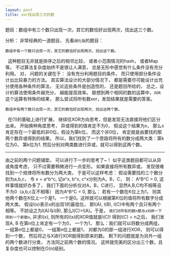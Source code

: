 ```yaml
---
layout: post
title: xor找出现三次的数
---
```


题目：数组中有三个数只出现一次，其它的数恰好出现两次，找出这三个数。

分析： 非常经典的一道题目， 先看`弱化版`的题目：

```
数组中有一个数只出现一次，其它的数恰好出现两次，找出这个数。
```

&nbsp;&nbsp;这种题目无非就是排序之后的相邻比较， 或者小范围情况的hash， 或者Map等。
不过算法复杂度始终不是很让人满意， 总是无形中感觉有什么条件没有充分利用。
对， 问题的关键在于： 没有充分利用题目的条件， 而只使用部分条件设计出比较暴力的方法。
其实算法设计的大部分情况下， 都是需要尽可能设计出充分使用各种条件的算法， 无论这些条件是创造性的， 还是题目所给的， 总之，设计的算法使用条件越充分， 越能提高效率。
联想到两个相同的数的运算中，`XOR`这个运算有特殊的结果， 那么尝试将所有数xor，发现结果就是需要的答案。
<br>

```
数组中有两个数只出现一次，其它的数恰好出现两次，找出这两个数。
```

&nbsp;&nbsp;在(1)的基础上进行扩展， 继续往XOR方向思考，但是发现无法直接将他们区分出来。 开始换种角度思考， 异或得到的值肯定不为0， 假设这个结果为x， 那么x肯定存在一个最低的非0位，假设为第k位， 而这个非0位， 肯定就是由要找的那两个数异或得到的结果。 所以，我们找到了一个思路将所有的数分成两大类：第k位为0， 第k位为1. 然后分别对两类数进行异或，就可以得到这两个数。

---
由之前的两个问题铺垫， 可以进行下一步的思考了~！
似乎这类题目都可以从异或角度考虑， 只不过需要稍微进行一点变形。 如果直接将所有数异或， 发现很难找到一个规律将所有数分为两大类， 于是可以这样考虑：
假设需要找的三个数分别为a,b,c， 令 x = a^b^c, 记a^x, b^x, c^x分别为A，B，C， 则：
A^B^C = 0, 这样事情就好办多了， 我们下面的分析仅对A，B，C进行， 显然A,B,C均不相等且不为0（a,b,c互不相等）
因为A^B^C = 0, 那么： 若有一个数在K位上为1， 则其他两个数在K位上一个是1， 一个是0。这样就可以根据第K位的值将所有数字分成两大类。
假设l(x)表示x的出现1的最低位， 那l(A), l(B), l(C)中有两个且只有两个相等。 不妨设之为l(A)与l(B), 那么l(C)>l(A)。于是， `我们对所有的数n都与xXOR一下得到一个新数x`, 并求l(x), 则所有的l(x)的XOR值就是l(C)!
得到l(C) = n之后， 我们发现A, B 在第n位上肯定有一个为0， 一个为1， 那么：我们就可以将数分成两组， 一组第n位上都是0， 一组第n位上都是1， 对都为0的那一组进行XOR， 则可以得到一个数， 然后将之与X进行XOR就得到原来的数。 剩下的问题就是为另外一组的两个数进行分类， 方法同之前两个数的情况。
这样就完美的区分出三个数，且复杂度也可以控制在O(n)级别。

